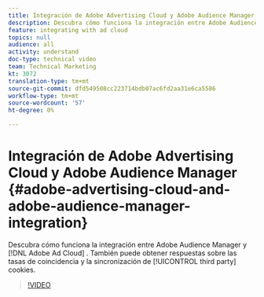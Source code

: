 ```yaml
---
title: Integración de Adobe Advertising Cloud y Adobe Audience Manager
description: Descubra cómo funciona la integración entre Adobe Audience Manager y Adobe Ad Cloud. También puede obtener respuestas sobre las tasas de coincidencia y la sincronización de cookies de terceros.
feature: integrating with ad cloud
topics: null
audience: all
activity: understand
doc-type: technical video
team: Technical Marketing
kt: 3072
translation-type: tm+mt
source-git-commit: dfd549508cc223714bdb07ac6fd2aa31e6ca5586
workflow-type: tm+mt
source-wordcount: '57'
ht-degree: 0%

---
```



# Integración de Adobe Advertising Cloud y Adobe Audience Manager {#adobe-advertising-cloud-and-adobe-audience-manager-integration}

Descubra cómo funciona la integración entre Adobe Audience Manager y [!DNL Adobe Ad Cloud] . También puede obtener respuestas sobre las tasas de coincidencia y la sincronización de [!UICONTROL third party] cookies.

>[!VIDEO](https://video.tv.adobe.com/v/25894/?quality=12)